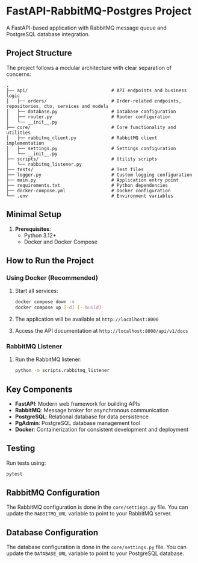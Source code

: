 # FastAPI-RabbitMQ-Postgres Project

A FastAPI-based application with RabbitMQ message queue and PostgreSQL database integration.

## Project Structure

The project follows a modular architecture with clear separation of concerns:

```
.
├── api/                               # API endpoints and business logic
│   ├── orders/                        # Order-related endpoints, repositories, dto, services and models
│   ├── database.py                    # Database configuration
│   ├── router.py                      # Router configuration
│   └── __init__.py
├── core/                              # Core functionality and utilities
│   ├── rabbitmq_client.py             # RabbitMQ client implementation
│   ├── settings.py                    # Settings configuration
│   └── __init__.py
├── scripts/                           # Utility scripts
│   └── rabbitmq_listener.py
├── tests/                             # Test files
├── logger.py                          # Custom logging configuration
├── main.py                            # Application entry point
├── requirements.txt                   # Python dependencies
├── docker-compose.yml                 # Docker configuration
└── .env                               # Environment variables
```

## Minimal Setup

1. **Prerequisites**:
   - Python 3.12+
   - Docker and Docker Compose

## How to Run the Project

### Using Docker (Recommended)

1. Start all services:
   ```bash
   docker compose down -v
   docker compose up [-d] [--build]
   ```

2. The application will be available at `http://localhost:8000`

3. Access the API documentation at `http://localhost:8000/api/v1/docs`

### RabbitMQ Listener

1. Run the RabbitMQ listener:
   ```bash
   python -m scripts.rabbitmq_listener
   ```

## Key Components

- **FastAPI**: Modern web framework for building APIs
- **RabbitMQ**: Message broker for asynchronous communication
- **PostgreSQL**: Relational database for data persistence
- **PgAdmin**: PostgreSQL database management tool
- **Docker**: Containerization for consistent development and deployment

## Testing

Run tests using:
```bash
pytest
```

## RabbitMQ Configuration

The RabbitMQ configuration is done in the `core/settings.py` file. You can update the `RABBITMQ_URL` variable to point to your RabbitMQ server.

## Database Configuration

The database configuration is done in the `core/settings.py` file. You can update the `DATABASE_URL` variable to point to your PostgreSQL database.
